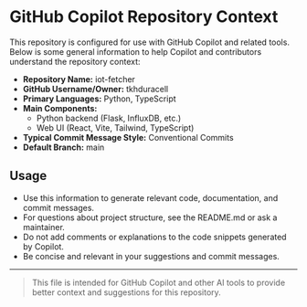 # GitHub Copilot Repository Context

This repository is configured for use with GitHub Copilot and related tools. Below is some general information to help Copilot and contributors understand the repository context:

- **Repository Name:** iot-fetcher
- **GitHub Username/Owner:** tkhduracell
- **Primary Languages:** Python, TypeScript
- **Main Components:**
  - Python backend (Flask, InfluxDB, etc.)
  - Web UI (React, Vite, Tailwind, TypeScript)
- **Typical Commit Message Style:** Conventional Commits
- **Default Branch:** main

## Usage
- Use this information to generate relevant code, documentation, and commit messages.
- For questions about project structure, see the README.md or ask a maintainer.
- Do not add comments or explanations to the code snippets generated by Copilot.
- Be concise and relevant in your suggestions and commit messages.
---

> This file is intended for GitHub Copilot and other AI tools to provide better context and suggestions for this repository.
